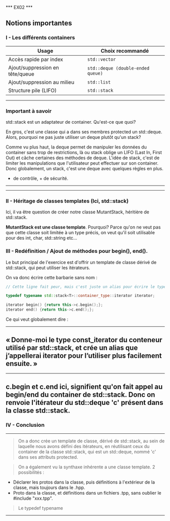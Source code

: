 ***  EX02  ***

## Notions importantes

### I - Les différents containers


| Usage                            | Choix recommandé                   |
| -------------------------------- | ----------------------------------- |
| Accès rapide par index          | `std::vector`                     |
| Ajout/suppression en tête/queue | `std::deque (double-ended queue)` |
| Ajout/suppression au milieu      | `std::list`                       |
| Structure pile (LIFO)            | `std::stack`                      |

---
### Important à savoir ###

std::stack est un adaptateur de container. Qu'est-ce que quoi?

En gros, c'est une classe qui a dans ses membres protected un std::deque. Alors, pourquoi ne pas juste utiliser un deque plutôt qu'un stack?

Comme vu plus haut, la deque permet de manipuler les données du container sans trop de restrictions, là ou stack oblige un LIFO (Last In, First Out) et câche certaines des méthodes de deque. L'idée de stack, c'est de limiter les manipulations que l'utilisateur peut effectuer sur son container. Donc globalement, un stack, c'est une deque avec quelques règles en plus.

+ de contrôle, + de sécurité.
---
---

### II - Héritage de classes templates (Ici, std::stack)

Ici, il va être question de créer notre classe MutantStack, héritière de std::stack. 

**MutantStack est une classe template**. Pourquoi? Parce qu'on ne veut pas que cette classe soit limitée à un type précis, on veut qu'il soit utilisable pour des int, char, std::string etc...


### III - Redéfinition / Ajout de méthodes pour begin(), end().

Le but principal de l'exercice est d'offrir un template de classe dérivé de std::stack, qui peut utiliser les itérateurs.

On va donc écrire cette barbarie sans nom :

```cpp
// Cette ligne fait peur, mais c'est juste un alias pour écrire le type de retour.

typedef typename std::stack<T>::container_type::iterator iterator;

iterator begin() {return this->c.begin();};
iterator end() {return this->c.end();};
```

Ce qui veut globalement dire :

---
« Donne-moi le type const_iterator du conteneur utilisé par std::stack<T>, et crée un alias que j’appellerai iterator pour l’utiliser plus facilement ensuite. »
---
---
c.begin et c.end ici, signifient qu'on fait appel au begin/end du container de std::stack. Donc on renvoie l'itérateur du std::deque 'c' présent dans la classe std::stack.
---

### IV - Conclusion 

---
> On a donc crée un template de classe, dérivé de std::stack, au sein de laquelle nous avons défini des itérateurs, en réutilisant ceux du container de la classe std::stack, qui est un std::deque, nommé 'c' dans ses attributs protected. 

> On a également vu la synthaxe inhérente a une classe template. 
2 possibilités : 
- Déclarer les protos dans la classe, puis définitions à l'extérieur de la classe, mais toujours dans le .hpp.
- Proto dans la classe, et définitions dans un fichiers .tpp, sans oublier le #include "xxx.tpp".

> Le typedef typename

> 
---
